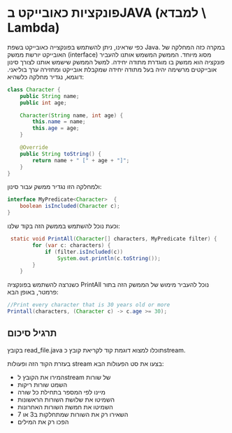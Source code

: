 # פונקציות כאובייקט בJAVA (למבדא \ Lambda)

כפי שראינו, ניתן להשתמש בפונקצייה כאובייקט בשפת Java. במקרה כזה המחלקה של האובייקט יורשת ממשק (interface) מסוג מיוחד.
הממשק המשמש אותנו להעביר פונקציה הוא ממשק בו מוגדרת מתודה יחידה. למשל הממשק שישמש אותנו לצורך סינון אובייקטים מרשימה יהיה בעל מתודה יחידה שמקבלת אובייקט ומחזירה ערך בוליאני. 
דוגמא, נגדיר מחלקה כלשהיא:

```java
class Character {
    public String name;
    public int age;

    Character(String name, int age) {
        this.name = name;
        this.age = age;
    }

    @Override
    public String toString() {
        return name + " [" + age + "]";
    }
}
```

ולמחלקה הזו נגדיר ממשק עבור סינון:

```java
interface MyPredicate<Character>  {
    boolean isIncluded(Character c);
}
```

וכעת נוכל להשתמש בממשק הזה בקוד שלנו:

```java
 static void PrintAll(Character[] characters, MyPredicate filter) {
        for (var c: characters) {
            if (filter.isIncluded(c))
                System.out.println(c.toString());
        }
    }
```

כשנרצה להשתמש בפונקציה PrintAll נוכל להעביר מימוש של הממשק הזה בתור פרמטר, באופן הבא:
```java
//Print every character that is 30 years old or more
Printall(characters, (Character c) -> c.age >= 30);
```


## תרגיל סיכום
בקובץ read_file.java תוכלו למצוא דוגמת קוד לקריאת קובץ כstream. 

בעזרת הקוד הזה ופעולות stream בצעו את סט הפעולות הבא:

- המירו את הקובץ לstream של שורות
- השמט שורות ריקות
- מיינו לפי המספר בתחילת כל שורה
- השמיטו את שלושת השורות הראשונות
- השמיטו את חמשת השורות האחרונות
- השאירו רק את השורות שמתחלקות ב3 או 7
- הפכו רק את המילים
